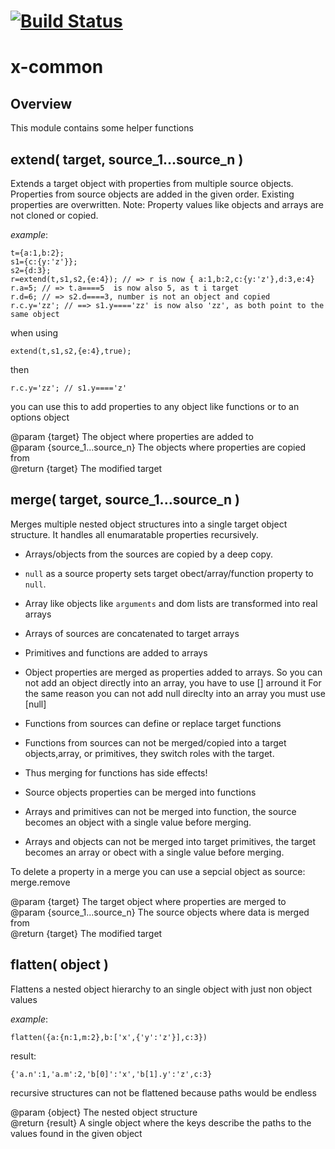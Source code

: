 [![Build Status](https://travis-ci.org/x-component/x-common.png?v0.0.5)](https://travis-ci.org/x-component/x-common)
=======================================================================================================



x-common
========

## Overview

This module contains some helper functions


extend( target, source_1...source_n )
---------------------

Extends a target object with properties from multiple source objects.
Properties from source objects are added in the given order.
Existing properties are overwritten.
Note: Property values like objects and arrays are not cloned or copied.

*example*:

    t={a:1,b:2};
    s1={c:{y:'z'}};
    s2={d:3};
    r=extend(t,s1,s2,{e:4}); // => r is now { a:1,b:2,c:{y:'z'},d:3,e:4}
    r.a=5; // => t.a====5  is now also 5, as t i target
    r.d=6; // => s2.d====3, number is not an object and copied
    r.c.y='zz'; // ==> s1.y===='zz' is now also 'zz', as both point to the same object

when using

    extend(t,s1,s2,{e:4},true);

then

    r.c.y='zz'; // s1.y===='z'

you can use this to add properties to any object like functions or to an options object

@param {target} The object where properties are added to   
@param {source_1...source_n} The objects where properties are copied from   
@return {target}  The modified target   


merge( target, source_1...source_n )
---------------------

Merges multiple nested object structures into a single target object structure.
It handles all enumaratable properties recursively.

- Arrays/objects from the sources are copied by a deep copy.
- `null` as a source property sets target obect/array/function property to `null`.
- Array like objects like `arguments` and dom lists are transformed into real arrays
- Arrays of sources are concatenated to target arrays
- Primitives and functions are added to arrays
- Object properties are merged as properties added to arrays. 
  So you can not add an object directly into an array, you have to use [] arround it
  For the same reason you can not add null direclty into an array you must use [null]

- Functions from sources can define or replace target functions
- Functions from sources can not be merged/copied into a target objects,array, or primitives, they switch roles with the target.
- Thus merging for functions has side effects!
- Source objects properties can be merged into functions

- Arrays and primitives can not be merged into function, the source becomes an object with a single value before merging.
- Arrays and objects can not be merged into target primitives,
  the target becomes an array or obect with a single value before merging.

To delete a property in a merge you can use a sepcial object as source: merge.remove

@param {target} The target object where properties are merged to   
@param {source_1...source_n} The source objects where data is merged from   
@return {target}  The modified target   


flatten( object )
---------

Flattens a nested object hierarchy to an single object with just non object values

*example*:

    flatten({a:{n:1,m:2},b:['x',{'y':'z'}],c:3})

 result:

    {'a.n':1,'a.m':2,'b[0]':'x','b[1].y':'z',c:3}

recursive structures can not be flattened because paths would be endless

@param {object} The nested object structure   
@return {result}  A single object where the keys describe the paths to the values found in the given object   
